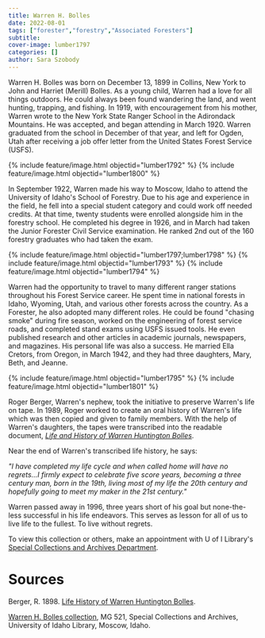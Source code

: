 ```yaml
---
title: Warren H. Bolles
date: 2022-08-01
tags: ["forester","forestry","Associated Foresters"]
subtitle:
cover-image: lumber1797
categories: []
author: Sara Szobody
---
```


Warren H. Bolles was born on December 13, 1899 in Collins, New York to John and Harriet (Merill) Bolles. As a young child, Warren had a love for all things outdoors. He could always been found wandering the land, and went hunting, trapping, and fishing. In 1919, with encouragement from his mother, Warren wrote to the New York State Ranger School in the Adirondack Mountains. He was accepted, and began attending in March 1920. Warren graduated from the school in December of that year, and left for Ogden, Utah after receiving a job offer letter from the United States Forest Service (USFS).

{% include feature/image.html objectid="lumber1792" %}
{% include feature/image.html objectid="lumber1800" %}

In September 1922, Warren made his way to Moscow, Idaho to attend the University of Idaho's School of Forestry. Due to his age and experience in the field, he fell into a special student category and could work off needed credits. At that time, twenty students were enrolled alongside him in the forestry school. He completed his degree in 1926, and in March had taken the Junior Forester Civil Service examination. He ranked 2nd out of the 160 forestry graduates who had taken the exam.

{% include feature/image.html objectid="lumber1797;lumber1798" %}
{% include feature/image.html objectid="lumber1793" %}
{% include feature/image.html objectid="lumber1794" %}

Warren had the opportunity to travel to many different ranger stations throughout his Forest Service career. He spent time in national forests in Idaho, Wyoming, Utah, and various other forests across the country. As a Forester, he also adopted many different roles. He could be found "chasing smoke" during fire season, worked on the engineering of forest service roads, and completed stand exams using USFS issued tools. He even published research and other articles in academic journals, newspapers, and magazines. His personal life was also a success. He married Ella Cretors, from Oregon, in March 1942, and they had three daughters, Mary, Beth, and Jeanne.

{% include feature/image.html objectid="lumber1795" %}
{% include feature/image.html objectid="lumber1801" %}

Roger Berger, Warren's nephew, took the initiative to preserve Warren's life on tape. In 1989, Roger worked to create an oral history of Warren's life which was then copied and given to family members. With the help of Warren's daughters, the tapes were transcribed into the readable document, [*Life and History of Warren Huntington Bolles*](https://www.fs.usda.gov/Internet/FSE_DOCUMENTS/stelprdb5327943.pdf). 

Near the end of Warren's transcribed life history, he says:

*"I have completed my life cycle and when called home will have no regrets...I firmly expect to celebrate five score years, becoming a three century man, born in the 19th, living most of my life the 20th century and hopefully going to meet my maker in the 21st century."* 

Warren passed away in 1996, three years short of his goal but none-the-less successful in his life endeavors. This serves as lesson for all of us to live life to the fullest. To live without regrets.

To view this collection or others, make an appointment with U of I Library's [Special Collections and Archives Department](https://www.lib.uidaho.edu/special-collections/).

# Sources

Berger, R. 1898. [Life History of Warren Huntington Bolles](https://www.fs.usda.gov/Internet/FSE_DOCUMENTS/stelprdb5327943.pdf).

[Warren H. Bolles collection](https://archiveswest.orbiscascade.org/ark:80444/xv529737), MG 521, Special Collections and Archives, University of Idaho Library, Moscow, Idaho.



